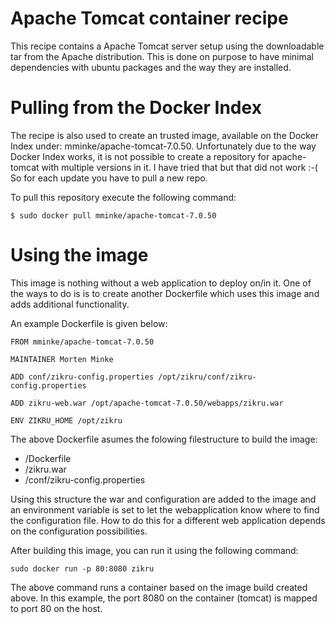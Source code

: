 Apache Tomcat container recipe
===============

This recipe contains a Apache Tomcat server setup using the downloadable tar from the Apache distribution.
This is done on purpose to have minimal dependencies with ubuntu packages and the way they are installed.

# Pulling from the Docker Index

The recipe is also used to create an trusted image, available on the Docker Index under: mminke/apache-tomcat-7.0.50.
Unfortunately due to the way Docker Index works, it is not possible to create a repository for apache-tomcat with multiple versions in it.
I have tried that but that did not work :-(
So for each update you have to pull a new repo.

To pull this repository execute the following command:

```
$ sudo docker pull mminke/apache-tomcat-7.0.50
```

# Using the image

This image is nothing without a web application to deploy on/in it. One of the ways to do is is to create another Dockerfile 
which uses this image and adds additional functionality.

An example Dockerfile is given below:

```
FROM mminke/apache-tomcat-7.0.50

MAINTAINER Morten Minke

ADD conf/zikru-config.properties /opt/zikru/conf/zikru-config.properties

ADD zikru-web.war /opt/apache-tomcat-7.0.50/webapps/zikru.war

ENV ZIKRU_HOME /opt/zikru
```
The above Dockerfile asumes the folowing filestructure to build the image:

+ /Dockerfile
+ /zikru.war
+ /conf/zikru-config.properties

Using this structure the war and configuration are added to the image and an environment variable is set to let the 
webapplication know where to find the configuration file. How to do this for a different web application depends on the configuration
possibilities.


After building this image, you can run it using the following command:

```
sudo docker run -p 80:8080 zikru
```
The above command runs a container based on the image build created above. In this example, the port 8080 on the container (tomcat) 
is mapped to port 80 on the host.
